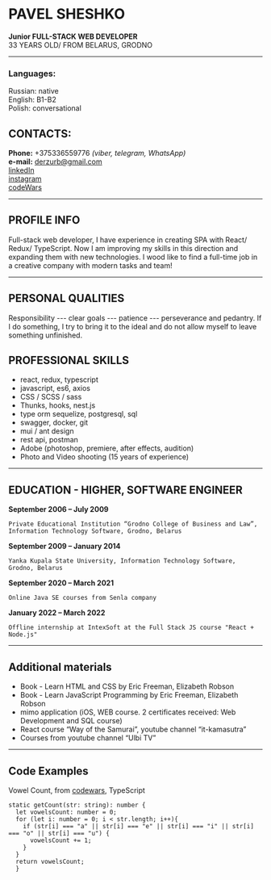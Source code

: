 # PAVEL SHESHKO
**Junior FULL-STACK WEB DEVELOPER** \
33 YEARS OLD/ 
FROM BELARUS, GRODNO 

---
### Languages: 
Russian: native \
English: B1-B2 \
Polish: conversational

## CONTACTS:
**Phone:** +375336559776 _(viber, telegram, WhatsApp)_ \
**e-mail:** derzurb@gmail.com \
[linkedIn](https://www.linkedin.com/in/sheshko-pavel) \
[instagram](https://www.instagram.com/sheshko_pavel)  \
[codeWars](https://www.codewars.com/users/SheshkoPavel)

---
## PROFILE INFO
Full-stack web developer, I have experience in creating SPA with 
React/ Redux/ TypeScript. Now I am improving my skills in this
direction and expanding them with new technologies.
I wood like to find a full-time job in a creative company with
modern tasks and team!

---
## PERSONAL QUALITIES
Responsibility  ---  clear goals  ---  patience --- perseverance and pedantry. If I do something, I try to bring it to the ideal and do not allow myself to leave something unfinished.

## PROFESSIONAL SKILLS
- react, redux, typescript 
- javascript, es6, axios 
- CSS / SCSS / sass 
- Thunks, hooks, nest.js 
- type orm sequelize, postgresql, sql 
- swagger, docker, git 
- mui / ant design 
- rest api, postman 
- Adobe (photoshop, premiere, after effects, audition) 
- Photo and Video shooting (15 years of experience)

---
## EDUCATION - HIGHER, SOFTWARE ENGINEER

**September 2006 – July 2009**

	Private Educational Institution “Grodno College of Business and Law”, Information Technology Software, Grodno, Belarus

**September 2009 – January 2014**

	Yanka Kupala State University, Information Technology Software,	Grodno, Belarus

**September 2020 – March 2021**

	Online Java SE courses from Senla company

**January 2022 – March 2022**

	Offline internship at IntexSoft at the Full Stack JS course "React + Node.js"

---
## Additional materials
- Book - Learn HTML and CSS by Eric Freeman, Elizabeth Robson 
- Book - Learn JavaScript Programming by Eric Freeman, 	Elizabeth Robson
- mimo application (iOS, WEB course. 2 certificates received: 
	Web Development and SQL course)
- React course “Way of the Samurai”, youtube channel “it-kamasutra”
- Courses from youtube channel “Ulbi TV”

---
## Code Examples
Vowel Count, from [codewars](https://www.codewars.com/kata/54ff3102c1bad923760001f3), TypeScript
```
static getCount(str: string): number {
  let vowelsCount: number = 0;
  for (let i: number = 0; i < str.length; i++){
    if (str[i] === "a" || str[i] === "e" || str[i] === "i" || str[i] === "o" || str[i] === "u") {
      vowelsCount += 1;
    }
  }   
  return vowelsCount;
  }
```